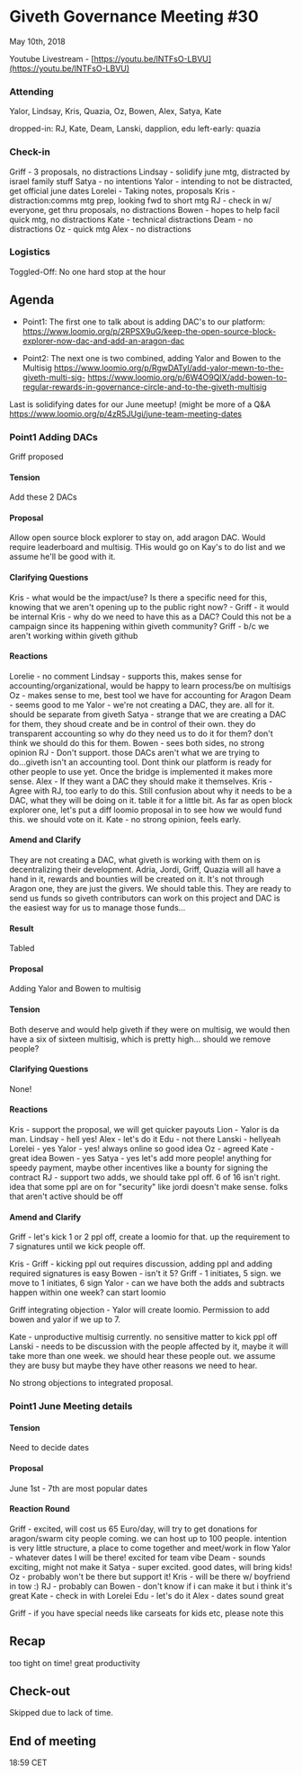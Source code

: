 # Giveth Governance Meeting #30


May 10th, 2018


Youtube Livestream - [https://youtu.be/lNTFsO-LBVU](https://youtu.be/lNTFsO-LBVU)


### Attending

Yalor, Lindsay, Kris, Quazia, Oz, Bowen, Alex, Satya, Kate

dropped-in: RJ, Kate, Deam, Lanski, dapplion, edu
left-early: quazia


###  Check-in

Griff - 3 proposals, no distractions
Lindsay - solidify june mtg, distracted by israel family stuff 
Satya - no intentions
Yalor - intending to not be distracted, get official june dates
Lorelei - Taking notes, proposals 
Kris - distraction:comms mtg prep, looking fwd to short mtg
RJ - check in w/ everyone, get thru proposals, no distractions
Bowen - hopes to help facil quick mtg, no distractions
Kate - technical distractions
Deam - no distractions
Oz - quick mtg
Alex - no distractions

### Logistics

Toggled-Off: No one
hard stop at the hour



## Agenda

*   Point1:
The first one to talk about is adding DAC's to our platform: https://www.loomio.org/p/2RPSX9uG/keep-the-open-source-block-explorer-now-dac-and-add-an-aragon-dac 

*   Point2:
The next one is two combined, adding Yalor and Bowen to the Multisig https://www.loomio.org/p/RgwDATyI/add-yalor-mewn-to-the-giveth-multi-sig- https://www.loomio.org/p/6W4O9QIX/add-bowen-to-regular-rewards-in-governance-circle-and-to-the-giveth-multisig 

Last is solidifying dates for our June meetup! (might be more of a Q&A https://www.loomio.org/p/4zR5JUgi/june-team-meeting-dates 

### Point1 Adding DACs
Griff proposed


#### Tension

Add these 2 DACs


#### Proposal

Allow open source block explorer to stay on, add aragon DAC. Would require leaderboard and multisig. THis would go on Kay's to do list and we assume he'll be good with it. 

#### Clarifying Questions

Kris - what would be the impact/use? Is there a specific need for this, knowing that we aren't opening up to the public right now? - Griff - it would be internal
Kris - why do we need to have this as a DAC? Could this not be a campaign since its happening within giveth community?
Griff - b/c we aren't working within giveth github

#### Reactions

Lorelie - no comment
Lindsay - supports this, makes sense for accounting/organizational, would be happy to learn process/be on multisigs
Oz - makes sense to me, best tool we have for accounting for Aragon
Deam - seems good to me
Yalor - we're not creating a DAC, they are. all for it. should be separate from giveth
Satya - strange that we are creating a DAC for them, they shoud create and be in control of their own. they do transparent accounting so why do they need us to do it for them? don't think we should do this for them.
Bowen - sees both sides, no strong opinion
RJ - Don't support. those DACs aren't what we are trying to do...giveth isn't an accounting tool. Dont think our platform is ready for other people to use yet. Once the bridge is implemented it makes more sense.
Alex - If they want a DAC they should make it themselves. 
Kris - Agree with RJ, too early to do this. Still confusion about why it needs to be a DAC, what they will be doing on it. table it for a little bit. As far as open block explorer one, let's put a diff loomio proposal in to see how we would fund this. we should vote on it.
Kate - no strong opinion, feels early.


#### Amend and Clarify

They are not creating a DAC, what giveth is working with them on is decentralizing their development. Adria, Jordi, Griff, Quazia will all have a hand in it, rewards and bounties will be created on it. It's not through Aragon one, they are just the givers. We should table this. They are ready to send us funds so giveth contributors can work on this project and DAC is the easiest way for us to manage those funds...

#### Result

Tabled 

#### Proposal

Adding Yalor and Bowen to multisig

#### Tension

Both deserve and would help giveth if they were on multisig, we would then have a six of sixteen multisig, which is pretty high... should we remove people?

#### Clarifying Questions

None!

#### Reactions

Kris - support the proposal, we will get quicker payouts
Lion - Yalor is da man. 
Lindsay - hell yes!
Alex - let's do it
Edu - not there
Lanski - hellyeah
Lorelei - yes
Yalor - yes! always online so good idea
Oz - agreed
Kate - great idea
Bowen - yes
Satya - yes let's add more people! anything for speedy payment, maybe other incentives like a bounty for signing the contract
RJ - support two adds, we should take ppl off. 6 of 16 isn't right. idea that some ppl are on for "security" like jordi doesn't make sense. folks that aren't active should be off


#### Amend and Clarify

Griff - let's kick 1 or 2 ppl off, create a loomio for that. up the requirement to 7 signatures until we kick people off.

Kris - 
Griff - kicking ppl out requires discussion, adding ppl and adding required signatures is easy
Bowen - isn't it 5? 
Griff - 1 initiates, 5 sign. we move to 1 initiates, 6 sign
Yalor - can we have both the adds and subtracts happen within one week? can start loomio

Griff integrating objection - Yalor will create loomio. Permission to add bowen and yalor if we up to 7. 

Kate - unproductive multisig currently. no sensitive matter to kick ppl off
Lanski - needs to be discussion with the people affected by it, maybe it will take more than one week. we should hear these people out. we assume they are busy but maybe they have other reasons we need to hear. 

No strong objections to integrated proposal.


### Point1 June Meeting details


#### Tension 

Need to decide dates

#### Proposal

June 1st - 7th are most popular dates

#### Reaction Round

Griff - excited, will cost us 65 Euro/day, will try to get donations for aragon/swarm city people coming. we can host up to 100 people. intention is very little structure, a place to come together and meet/work in flow
Yalor - whatever dates I will be there! excited for team vibe
Deam - sounds exciting, might not make it
Satya - super excited. good dates, will bring kids!
Oz - probably won't be there but support it!
Kris - will be there w/ boyfriend in tow :) 
RJ - probably can
Bowen - don't know if i can make it but i think it's great
Kate - check in with Lorelei
Edu - let's do it
Alex - dates sound great 

Griff - if you have special needs like carseats for kids etc, please note this

## Recap

too tight on time! great productivity

## Check-out

Skipped due to lack of time. 

## End of meeting

18:59 CET
